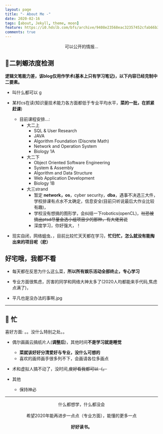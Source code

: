 ```yaml
---
layout: page
title: "- About Me -"
date: 2020-02-16
tags: [about, Jekyll, theme, moon]
feature: https://i0.hdslb.com/bfs/archive/9408e23568eac32357452cfab66b36f9bf86835d.png
comments: true
---
```

    
<center>可以公开的情报...</center>

## 💉二刺螈浓度检测

<strong>逻辑文笔能力差，该blog仅用作学术(基本上只有学习笔记)，以下内容已经克制中二要素。</strong>

- 叫什么都可以 g
- 某村cs在读(知识量技术能力各方面都低于专业平均水平，**菜的一批，在抓紧赶课**)
  - 目前课程安排...:
    - 大二上
      - SQL & User Research
      - JAVA
      - Algorithm Foundation (Discrete Math)
      - Network and Operation System
      - Biology 1A
    - 大二下
      - Object Oriented Software Engineering
      - System & Assembly
      - Algorithm and Data Structure
      - Web Application Development
      - Biology 1B
    - 大三strand
      - 暂定 **network，os**，cyber security，**dba**，遇事不决选三大件，学校排课有点水不太确定，信息安全(目前只听说最后大作业比较有趣)，
      - 学校没有想搞的图形学，会纠结一下robotics(openCL)，~~社恐被搞出ptsd尽量会选小组项目少的那种，有大佬另说~~
      - 深度学习，你好强大，！

- 现实自闭，网络蛆虫、，目前比较忙天天都在学习，**忙归忙，怎么就没有能掏出来的项目呢（悲）**

## 好宅哦，我都不看

- 每天都在反思为什么这么菜，**所以所有娱乐活动全部终止，专心学习**

- 专业方面很焦虑，厉害的同学和网络大神太多了(2020人均都能来手代码,焦虑点满了)，

- 平凡也是没办法的事啊.jpg

---

## 🍋 忙

喜好方面: 。。没什么特别之处。。

- 偶尔画画云搞纸片人(**调整后**)，其他时间**不是学习就是睡觉**
  - **菜就该好好分清爱好与专业，没什么可想的**
  - 喜欢的画师画手很多列不下，会画请各位多画点

- 术和虚拟人搞不动了，没时间,~~皮好看我都可以（。~~
- 其他
  - 保持神必

---

<center>什么都想学，什么都没会</center>
<br />
<center>希望2020年能再进步一点点（专业方面），能懂的更多一点</center>
<br />
<center><strong>好好读书。</strong></center>